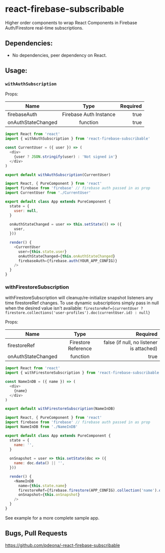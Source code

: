 # react-firebase-subscribable

Higher order components to wrap React Components in Firebase Auth/Firestore real-time subscriptions.

## Dependencies: 
  - No dependencies, peer dependency on React.

## Usage:

### `withAuthSubscription`

Props:

| Name               | Type                   | Required |
| ------------------ |:----------------------:| --------:|
| firebaseAuth       | Firebase Auth Instance | true     |
| onAuthStateChanged | function               | true     |


```js
import React from 'react'
import { withAuthSubscription } from 'react-firebase-subscribable'

const CurrentUser = ({ user }) => (
  <div>
    {user ? JSON.stringify(user) : 'Not signed in'}
  </div>
)

export default withAuthSubscription(CurrentUser)
```

```js
import React, { PureComponent } from 'react'
import firebase from 'firebase' // firebase auth passed in as prop
import CurrentUser from './CurrentUser'

export default class App extends PureComponent {
  state = {
    user: null,
  }
  
  onAuthStateChanged = user => this.setState(() => ({
    user,
  }))

  render() {
    <CurrentUser
      user={this.state.user}
      onAuthStateChanged={this.onAuthStateChanged}
      firebaseAuth={firebase.auth(YOUR_APP_CONFIG)}
    />
  }
}
```

### withFirestoreSubscription

withFirestoreSubscription will cleanup/re-initialize snapshot listeners any time firestoreRef changes.
To use dynamic subscriptions simply pass in null when the desired value isn't available:
`firestoreRef={currentUser ? firestore.collections('user-profiles').doc(currentUser.id) : null}`

Props:

| Name               | Type                   | Required                                     |
| ------------------ |:----------------------:| -------------------------------------------: |
| firestoreRef       | Firestore Reference    | false (if null, no listener is attached)     |
| onAuthStateChanged | function               | true                                         |

```js
import React from 'react'
import { withFirestoreSubscription } from 'react-firebase-subscribable'

const NameInDB = ({ name }) => (
  <div>
    {name}
  </div>
)

export default withFirestoreSubscription(NameInDB)
```

```js
import React, { PureComponent } from 'react'
import firebase from 'firebase' // firebase auth passed in as prop
import NameInDB from './NameInDB'

export default class App extends PureComponent {
  state = {
    name: '',
  }
  
  onSnapshot = user => this.setState(doc => ({
    name: doc.data() || '',
  }))

  render() {
    <NameInDB
      name={this.state.name}
      firestoreRef={firebase.firestore(APP_CONFIG).collection('name').doc('mine')}
      onSnapshot={this.onSnapshot}
    />
  }
}
```

See example for a more complete sample app.

## Bugs, Pull Requests

https://github.com/pdeona/-react-firebase-subscribable


